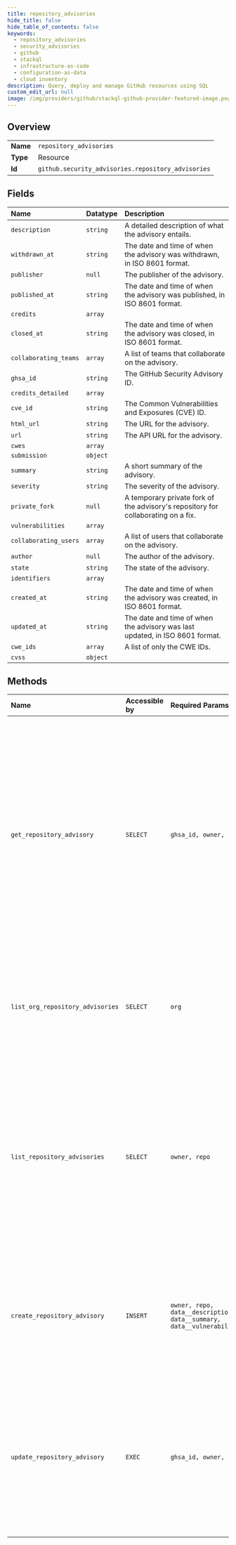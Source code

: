 ```yaml
---
title: repository_advisories
hide_title: false
hide_table_of_contents: false
keywords:
  - repository_advisories
  - security_advisories
  - github    
  - stackql
  - infrastructure-as-code
  - configuration-as-data
  - cloud inventory
description: Query, deploy and manage GitHub resources using SQL
custom_edit_url: null
image: /img/providers/github/stackql-github-provider-featured-image.png
---
```

  
    

## Overview
<table><tbody>
<tr><td><b>Name</b></td><td><code>repository_advisories</code></td></tr>
<tr><td><b>Type</b></td><td>Resource</td></tr>
<tr><td><b>Id</b></td><td><code>github.security_advisories.repository_advisories</code></td></tr>
</tbody></table>

## Fields
| Name | Datatype | Description |
|:-----|:---------|:------------|
| `description` | `string` | A detailed description of what the advisory entails. |
| `withdrawn_at` | `string` | The date and time of when the advisory was withdrawn, in ISO 8601 format. |
| `publisher` | `null` | The publisher of the advisory. |
| `published_at` | `string` | The date and time of when the advisory was published, in ISO 8601 format. |
| `credits` | `array` |  |
| `closed_at` | `string` | The date and time of when the advisory was closed, in ISO 8601 format. |
| `collaborating_teams` | `array` | A list of teams that collaborate on the advisory. |
| `ghsa_id` | `string` | The GitHub Security Advisory ID. |
| `credits_detailed` | `array` |  |
| `cve_id` | `string` | The Common Vulnerabilities and Exposures (CVE) ID. |
| `html_url` | `string` | The URL for the advisory. |
| `url` | `string` | The API URL for the advisory. |
| `cwes` | `array` |  |
| `submission` | `object` |  |
| `summary` | `string` | A short summary of the advisory. |
| `severity` | `string` | The severity of the advisory. |
| `private_fork` | `null` | A temporary private fork of the advisory's repository for collaborating on a fix. |
| `vulnerabilities` | `array` |  |
| `collaborating_users` | `array` | A list of users that collaborate on the advisory. |
| `author` | `null` | The author of the advisory. |
| `state` | `string` | The state of the advisory. |
| `identifiers` | `array` |  |
| `created_at` | `string` | The date and time of when the advisory was created, in ISO 8601 format. |
| `updated_at` | `string` | The date and time of when the advisory was last updated, in ISO 8601 format. |
| `cwe_ids` | `array` | A list of only the CWE IDs. |
| `cvss` | `object` |  |
## Methods
| Name | Accessible by | Required Params | Description |
|:-----|:--------------|:----------------|:------------|
| `get_repository_advisory` | `SELECT` | `ghsa_id, owner, repo` | Get a repository security advisory using its GitHub Security Advisory (GHSA) identifier.<br />You can access any published security advisory on a public repository.<br />You must authenticate using an access token with the `repo` scope or `repository_advisories:read` permission<br />in order to get a published security advisory in a private repository, or any unpublished security advisory that you have access to.<br /><br />You can access an unpublished security advisory from a repository if you are a security manager or administrator of that repository, or if you are a<br />collaborator on the security advisory. |
| `list_org_repository_advisories` | `SELECT` | `org` | Lists repository security advisories for an organization.<br /><br />To use this endpoint, you must be an owner or security manager for the organization, and you must use an access token with the `repo` scope or `repository_advisories:write` permission. |
| `list_repository_advisories` | `SELECT` | `owner, repo` | Lists security advisories in a repository.<br />You must authenticate using an access token with the `repo` scope or `repository_advisories:read` permission<br />in order to get published security advisories in a private repository, or any unpublished security advisories that you have access to.<br /><br />You can access unpublished security advisories from a repository if you are a security manager or administrator of that repository, or if you are a collaborator on any security advisory. |
| `create_repository_advisory` | `INSERT` | `owner, repo, data__description, data__summary, data__vulnerabilities` | Creates a new repository security advisory.<br />You must authenticate using an access token with the `repo` scope or `repository_advisories:write` permission to use this endpoint.<br /><br />In order to create a draft repository security advisory, you must be a security manager or administrator of that repository. |
| `update_repository_advisory` | `EXEC` | `ghsa_id, owner, repo` | Update a repository security advisory using its GitHub Security Advisory (GHSA) identifier.<br />You must authenticate using an access token with the `repo` scope or `repository_advisories:write` permission to use this endpoint.<br /><br />In order to update any security advisory, you must be a security manager or administrator of that repository,<br />or a collaborator on the repository security advisory. |
